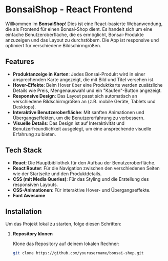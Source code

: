 # BonsaiShop - React Frontend

Willkommen im **BonsaiShop**! Dies ist eine React-basierte Webanwendung, die als Frontend für einen Bonsai-Shop dient. Es handelt sich um eine einfache Benutzeroberfläche, die es ermöglicht, Bonsai-Produkte anzuzeigen und das Layout zu durchstöbern. Die App ist responsive und optimiert für verschiedene Bildschirmgrößen.

## Features

- **Produktanzeige in Karten**: Jedes Bonsai-Produkt wird in einer ansprechenden Karte angezeigt, die mit Bild und Titel versehen ist.
- **Hover-Effekte**: Beim Hover über eine Produktkarte werden zusätzliche Details wie Preis, Mengenauswahl und ein "Kaufen"-Button angezeigt.
- **Responsive Design**: Das Layout passt sich automatisch an verschiedene Bildschirmgrößen an (z.B. mobile Geräte, Tablets und Desktops).
- **Interaktive Benutzeroberfläche**: Mit sanften Animationen und Übergangseffekten, um die Benutzererfahrung zu verbessern.
- **Visuelle Details**: Das Design ist auf Interaktivität und Benutzerfreundlichkeit ausgelegt, um eine ansprechende visuelle Erfahrung zu bieten.


## Tech Stack

- **React**: Die Hauptbibliothek für den Aufbau der Benutzeroberfläche.
- **React Router**: Für die Navigation zwischen den verschiedenen Seiten wie der Startseite und den Produktdetails.
- **CSS (mit Media Queries)**: Für das Styling und die Erstellung des responsiven Layouts.
- **CSS-Animationen**: Für interaktive Hover- und Übergangseffekte.
- **Font Awesome** 

## Installation

Um das Projekt lokal zu starten, folge diesen Schritten:

1. **Repository klonen**

   Klone das Repository auf deinem lokalen Rechner:

   ```bash
   git clone https://github.com/yourusername/bonsai-shop.git
